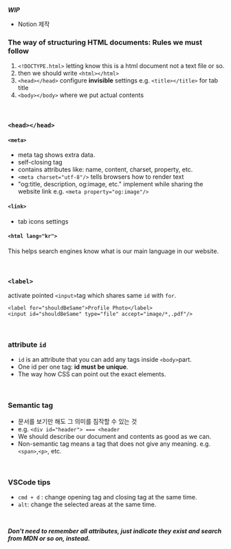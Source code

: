 ***WIP***
- Notion 제작

### The way of structuring HTML documents: Rules we must follow
1. ```<!DOCTYPE.html>``` letting know this is a html document not a text file or so.
2. then we should write ```<html></html>```
3. ```<head></head>``` configure **invisible** settings e.g. ```<title></title>``` for tab title
4. ```<body></body>``` where we put actual contents

<br/>

### ```<head></head>```
#### ```<meta>```
- meta tag shows extra data.
- self-closing tag
- contains attributes like: name, content, charset, property, etc.
- ```<meta charset="utf-8"/>``` tells browsers how to render text
- "og:title, description, og:image, etc." implement while sharing the website link e.g. ```<meta property="og:image"/>``` 
#### ```<link>```
- tab icons settings
#### ```<html lang="kr">```
This helps search engines know what is our main language in our website.

<br/>

### ```<label>```
activate pointed ```<input>```tag which shares same ```id``` with ```for```.
```
<label for="shouldBeSame">Profile Photo</label>
<input id="shouldBeSame" type="file" accept="image/*,.pdf"/> 
```

<br/>

### attribute ```id```
- ```id``` is an attribute that you can add any tags inside ```<body>```part.
- One id per one tag: **id must be unique**.
- The way how CSS can point out the exact elements.

<br/>

### Semantic tag
- 문서를 보기만 해도 그 의미를 짐작할 수 있는 것
- e.g. ```<div id="header"> === <header```
- We should describe our document and contents as good as we can.
- Non-semantic tag means a tag that does not give any meaning. e.g. ```<span>```,```<p>```, etc.

<br/>

### VSCode tips
- ```cmd + d``` : change opening tag and closing tag at the same time.
- ```alt```: change the selected areas at the same time.

<br/>

***Don't need to remember all attributes, just indicate they exist and search from MDN or so on, instead.***
  

  
  
  
 
